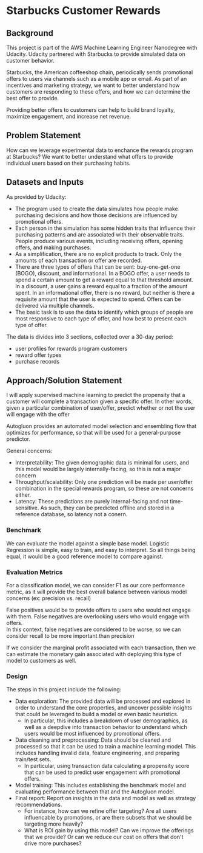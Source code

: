 # Starbucks Customer Rewards

## Background

This project is part of the AWS Machine Learning Engineer Nanodegree with Udacity. Udacity partnered with Starbucks to provide simulated data on customer behavior.

Starbucks, the American coffeeshop chain, periodically sends promotional offers to users via channels such as a mobile app or email. As part of an incentives and marketing strategy, we want to better understand how customers are responding to these offers, and how we can determine the best offer to provide.

Providing better offers to customers can help to build brand loyalty, maximize engagement, and increase net revenue.

## Problem Statement

How can we leverage experimental data to enchance the rewards program at Starbucks?
We want to better understand what offers to provide individual users based on their purchasing habits.

## Datasets and Inputs

As provided by Udacity:

- The program used to create the data simulates how people make purchasing decisions and how those decisions are influenced by promotional offers.
- Each person in the simulation has some hidden traits that influence their purchasing patterns and are associated with their observable traits. People produce various events, including receiving offers, opening offers, and making purchases.
- As a simplification, there are no explicit products to track. Only the amounts of each transaction or offer are recorded.
- There are three types of offers that can be sent: buy-one-get-one (BOGO), discount, and informational. In a BOGO offer, a user needs to spend a certain amount to get a reward equal to that threshold amount. In a discount, a user gains a reward equal to a fraction of the amount spent. In an informational offer, there is no reward, but neither is there a requisite amount that the user is expected to spend. Offers can be delivered via multiple channels.
- The basic task is to use the data to identify which groups of people are most responsive to each type of offer, and how best to present each type of offer.

The data is divides into 3 sections, collected over a 30-day period:

- user profiles for rewards program customers
- reward offer types
- purchase records

## Approach/Solution Statement

I will apply supervised machine learning to predict the propensity that a customer will complete a transaction given a specific offer.  In other words, given a particular combination of user/offer, predict whether or not the user will engage with the offer

Autogluon provides an automated model selection and ensembling flow that optimizes for performance, so that will be used for a general-purpose predictor.

General concerns:

- Interpretability: The given demographic data is minimal for users, and this model would be largely internally-facing, so this is not a major concern
- Throughput/scalability: Only one prediction will be made per user/offer combination in the special rewards program, so these are not concerns either.
- Latency: These predictions are purely internal-facing and not time-sensitive. As such, they can be predicted offline and stored in a reference database, so latency not a conern.

### Benchmark

We can evaluate the model against a simple base model. Logistic Regression is simple, easy to train, and easy to interpret. So all things being equal, it would be a good reference model to compare against.

### Evaluation Metrics

For a classification model, we can consider F1 as our core performance metric, as it will provide the best overall balance between various model concerns (ex: precision vs. recall)

False positives would be to provide offers to users who would not engage with them.
False negatives are overlooking users who would engage with offers.  
In this context, false negatives are considered to be worse, so we can consider recall to be more important than precision

If we consider the marginal profit associated with each transaction, then we can estimate the monetary gain associated with deploying this type of model to customers as well.

### Design

The steps in this project include the following:  

- Data exploration: The provided data will be processed and explored in order to understand the core properties, and uncover possible insights that could be leveraged to build a model or even basic heuristics.
  - In particular, this includes a breakdown of user demographics, as well as a deepdive into transaction behavior to understand which users would be most influenced by promotional offers.
- Data cleaning and preprocessing: Data should be cleaned and processed so that it can be used to train a machine learning model. This includes handling invalid data, feature engineering, and preparing train/test sets.
  - In particular, using transaction data calculating a propensity score that can be used to predict user engagement with promotional offers.
- Model training: This includes establishing the benchmark model and evaluating performance between that and the Autogluon model.
- Final report: Report on insights in the data and model as well as strategy recommendations.
  - For instance, how can we refine offer targeting? Are all users influencable by promotions, or are there subsets that we should be targeting more heavily?
  - What is ROI gain by using this model?  Can we improve the offerings that we provide? Or can we reduce our cost on offers that don't drive more purchases?